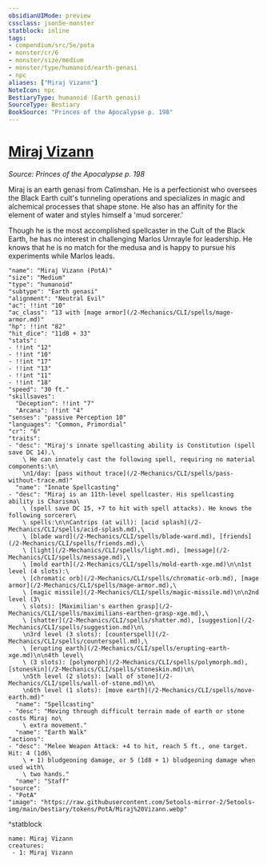 ```yaml
---
obsidianUIMode: preview
cssclass: json5e-monster
statblock: inline
tags:
- compendium/src/5e/pota
- monster/cr/6
- monster/size/medium
- monster/type/humanoid/earth-genasi
- npc
aliases: ["Miraj Vizann"]
NoteIcon: npc
BestiaryType: humanoid (Earth genasi)
SourceType: Bestiary
BookSource: "Princes of the Apocalypse p. 198"
---
```

# [Miraj Vizann](2-Mechanics/CLI/bestiary/npc/miraj-vizann-pota.md)
*Source: Princes of the Apocalypse p. 198*  

Miraj is an earth genasi from Calimshan. He is a perfectionist who oversees the Black Earth cult's tunneling operations and specializes in magic and alchemical processes that shape stone. He also has an affinity for the element of water and styles himself a 'mud sorcerer.'

Though he is the most accomplished spellcaster in the Cult of the Black Earth, he has no interest in challenging Marlos Urnrayle for leadership. He knows that he is no match for the medusa and is happy to pursue his experiments while Marlos leads.

```statblock
"name": "Miraj Vizann (PotA)"
"size": "Medium"
"type": "humanoid"
"subtype": "Earth genasi"
"alignment": "Neutral Evil"
"ac": !!int "10"
"ac_class": "13 with [mage armor](/2-Mechanics/CLI/spells/mage-armor.md)"
"hp": !!int "82"
"hit_dice": "11d8 + 33"
"stats":
- !!int "12"
- !!int "10"
- !!int "17"
- !!int "13"
- !!int "11"
- !!int "18"
"speed": "30 ft."
"skillsaves":
  "Deception": !!int "7"
  "Arcana": !!int "4"
"senses": "passive Perception 10"
"languages": "Common, Primordial"
"cr": "6"
"traits":
- "desc": "Miraj's innate spellcasting ability is Constitution (spell save DC 14).\
    \ He can innately cast the following spell, requiring no material components:\n\
    \n1/day: [pass without trace](/2-Mechanics/CLI/spells/pass-without-trace.md)"
  "name": "Innate Spellcasting"
- "desc": "Miraj is an 11th-level spellcaster. His spellcasting ability is Charisma\
    \ (spell save DC 15, +7 to hit with spell attacks). He knows the following sorcerer\
    \ spells:\n\nCantrips (at will): [acid splash](/2-Mechanics/CLI/spells/acid-splash.md),\
    \ [blade ward](/2-Mechanics/CLI/spells/blade-ward.md), [friends](/2-Mechanics/CLI/spells/friends.md),\
    \ [light](/2-Mechanics/CLI/spells/light.md), [message](/2-Mechanics/CLI/spells/message.md),\
    \ [mold earth](/2-Mechanics/CLI/spells/mold-earth-xge.md)\n\n1st level (4 slots):\
    \ [chromatic orb](/2-Mechanics/CLI/spells/chromatic-orb.md), [mage armor](/2-Mechanics/CLI/spells/mage-armor.md),\
    \ [magic missile](/2-Mechanics/CLI/spells/magic-missile.md)\n\n2nd level (3\
    \ slots): [Maximilian's earthen grasp](/2-Mechanics/CLI/spells/maximilians-earthen-grasp-xge.md),\
    \ [shatter](/2-Mechanics/CLI/spells/shatter.md), [suggestion](/2-Mechanics/CLI/spells/suggestion.md)\n\
    \n3rd level (3 slots): [counterspell](/2-Mechanics/CLI/spells/counterspell.md),\
    \ [erupting earth](/2-Mechanics/CLI/spells/erupting-earth-xge.md)\n\n4th level\
    \ (3 slots): [polymorph](/2-Mechanics/CLI/spells/polymorph.md), [stoneskin](/2-Mechanics/CLI/spells/stoneskin.md)\n\
    \n5th level (2 slots): [wall of stone](/2-Mechanics/CLI/spells/wall-of-stone.md)\n\
    \n6th level (1 slots): [move earth](/2-Mechanics/CLI/spells/move-earth.md)"
  "name": "Spellcasting"
- "desc": "Moving through difficult terrain made of earth or stone costs Miraj no\
    \ extra movement."
  "name": "Earth Walk"
"actions":
- "desc": "Melee Weapon Attack: +4 to hit, reach 5 ft., one target. Hit: 4 (1d6\
    \ + 1) bludgeoning damage, or 5 (1d8 + 1) bludgeoning damage when used with\
    \ two hands."
  "name": "Staff"
"source":
- "PotA"
"image": "https://raw.githubusercontent.com/5etools-mirror-2/5etools-img/main/bestiary/tokens/PotA/Miraj%20Vizann.webp"
```
^statblock

```encounter-table
name: Miraj Vizann
creatures:
 - 1: Miraj Vizann
```
